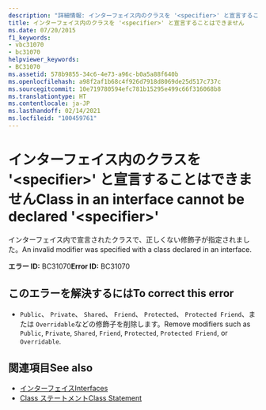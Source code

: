 ```yaml
---
description: "詳細情報: インターフェイス内のクラスを '<specifier>' と宣言することはできません"
title: インターフェイス内のクラスを '<specifier>' と宣言することはできません
ms.date: 07/20/2015
f1_keywords:
- vbc31070
- bc31070
helpviewer_keywords:
- BC31070
ms.assetid: 578b9855-34c6-4e73-a96c-b0a5a88f640b
ms.openlocfilehash: a98f2af1b68c4f926d7918d8069de25d517c737c
ms.sourcegitcommit: 10e719780594efc781b15295e499c66f316068b8
ms.translationtype: HT
ms.contentlocale: ja-JP
ms.lasthandoff: 02/14/2021
ms.locfileid: "100459761"
---
```

# <a name="class-in-an-interface-cannot-be-declared-specifier"></a><span data-ttu-id="56260-103">インターフェイス内のクラスを '\<specifier>' と宣言することはできません</span><span class="sxs-lookup"><span data-stu-id="56260-103">Class in an interface cannot be declared '\<specifier>'</span></span>

<span data-ttu-id="56260-104">インターフェイス内で宣言されたクラスで、正しくない修飾子が指定されました。</span><span class="sxs-lookup"><span data-stu-id="56260-104">An invalid modifier was specified with a class declared in an interface.</span></span>  
  
 <span data-ttu-id="56260-105">**エラー ID:** BC31070</span><span class="sxs-lookup"><span data-stu-id="56260-105">**Error ID:** BC31070</span></span>  
  
## <a name="to-correct-this-error"></a><span data-ttu-id="56260-106">このエラーを解決するには</span><span class="sxs-lookup"><span data-stu-id="56260-106">To correct this error</span></span>  
  
- <span data-ttu-id="56260-107">`Public`、 `Private`、 `Shared`、 `Friend`、 `Protected`、 `Protected Friend`、または `Overridable`などの修飾子を削除します。</span><span class="sxs-lookup"><span data-stu-id="56260-107">Remove modifiers such as `Public`, `Private`, `Shared`, `Friend`, `Protected`, `Protected Friend`, or `Overridable`.</span></span>  
  
## <a name="see-also"></a><span data-ttu-id="56260-108">関連項目</span><span class="sxs-lookup"><span data-stu-id="56260-108">See also</span></span>

- [<span data-ttu-id="56260-109">インターフェイス</span><span class="sxs-lookup"><span data-stu-id="56260-109">Interfaces</span></span>](../programming-guide/language-features/interfaces/index.md)
- [<span data-ttu-id="56260-110">Class ステートメント</span><span class="sxs-lookup"><span data-stu-id="56260-110">Class Statement</span></span>](../language-reference/statements/class-statement.md)
